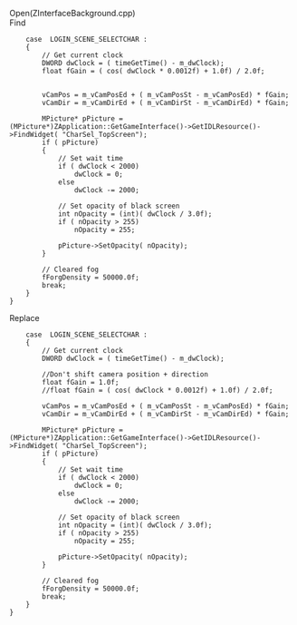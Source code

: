 Open(ZInterfaceBackground.cpp) <br>
Find <br>

		case  LOGIN_SCENE_SELECTCHAR :
		{
			// Get current clock
			DWORD dwClock = ( timeGetTime() - m_dwClock);
			float fGain = ( cos( dwClock * 0.0012f) + 1.0f) / 2.0f;
			
			
			vCamPos = m_vCamPosEd + ( m_vCamPosSt - m_vCamPosEd) * fGain;
			vCamDir = m_vCamDirEd + ( m_vCamDirSt - m_vCamDirEd) * fGain;

			MPicture* pPicture = (MPicture*)ZApplication::GetGameInterface()->GetIDLResource()->FindWidget( "CharSel_TopScreen");
			if ( pPicture)
			{
				// Set wait time
				if ( dwClock < 2000)
					dwClock = 0;
				else
					dwClock -= 2000;

				// Set opacity of black screen
				int nOpacity = (int)( dwClock / 3.0f);
				if ( nOpacity > 255)
					nOpacity = 255;

				pPicture->SetOpacity( nOpacity);
			}

			// Cleared fog
			fForgDensity = 50000.0f;
			break;
		}
	}
  
Replace <br>

		case  LOGIN_SCENE_SELECTCHAR :
		{
			// Get current clock
			DWORD dwClock = ( timeGetTime() - m_dwClock);
			
			//Don't shift camera position + direction
			float fGain = 1.0f;
			//float fGain = ( cos( dwClock * 0.0012f) + 1.0f) / 2.0f;

			vCamPos = m_vCamPosEd + ( m_vCamPosSt - m_vCamPosEd) * fGain;
			vCamDir = m_vCamDirEd + ( m_vCamDirSt - m_vCamDirEd) * fGain;

			MPicture* pPicture = (MPicture*)ZApplication::GetGameInterface()->GetIDLResource()->FindWidget( "CharSel_TopScreen");
			if ( pPicture)
			{
				// Set wait time
				if ( dwClock < 2000)
					dwClock = 0;
				else
					dwClock -= 2000;

				// Set opacity of black screen
				int nOpacity = (int)( dwClock / 3.0f);
				if ( nOpacity > 255)
					nOpacity = 255;

				pPicture->SetOpacity( nOpacity);
			}

			// Cleared fog
			fForgDensity = 50000.0f;
			break;
		}
	}
